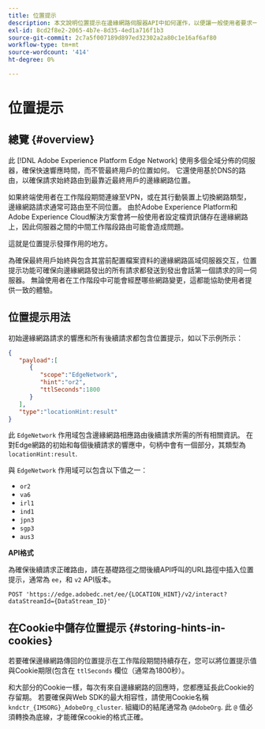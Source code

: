 ```yaml
---
title: 位置提示
description: 本文說明位置提示在邊緣網路伺服器API中如何運作，以便讓一般使用者要求一律路由至相同的伺服器。
exl-id: 8cd2f8e2-2065-4b7e-8d35-4ed1a716f1b3
source-git-commit: 2c7a5f007189d897ed32302a2a80c1e16af6af80
workflow-type: tm+mt
source-wordcount: '414'
ht-degree: 0%

---
```


# 位置提示

## 總覽 {#overview}

此 [!DNL Adobe Experience Platform Edge Network] 使用多個全域分佈的伺服器，確保快速響應時間，而不管最終用戶的位置如何。 它還使用基於DNS的路由，以確保請求始終路由到最靠近最終用戶的邊緣網路位置。

如果終端使用者在工作階段期間連線至VPN，或在其行動裝置上切換網路類型，邊緣網路請求通常可路由至不同位置。 由於Adobe Experience Platform和Adobe Experience Cloud解決方案會將一般使用者設定檔資訊儲存在邊緣網路上，因此伺服器之間的中間工作階段路由可能會造成問題。

這就是位置提示發揮作用的地方。

為確保最終用戶始終與包含其當前配置檔案資料的邊緣網路區域伺服器交互，位置提示功能可確保向邊緣網路發出的所有請求都發送到發出會話第一個請求的同一伺服器。 無論使用者在工作階段中可能會經歷哪些網路變更，這都能協助使用者提供一致的體驗。

## 位置提示用法

初始邊緣網路請求的響應和所有後續請求都包含位置提示，如以下示例所示：

```json
{
   "payload":[
      {
         "scope":"EdgeNetwork",
         "hint":"or2",
         "ttlSeconds":1800
      }
   ],
   "type":"locationHint:result"
}
```

此 `EdgeNetwork` 作用域包含邊緣網路相應路由後續請求所需的所有相關資訊。 在對Edge網路的初始和每個後續請求的響應中，句柄中會有一個部分，其類型為 `locationHint:result`.

與 `EdgeNetwork` 作用域可以包含以下值之一：

* `or2`
* `va6`
* `irl1`
* `ind1`
* `jpn3`
* `sgp3`
* `aus3`

**API格式**

為確保後續請求正確路由，請在基礎路徑之間後續API呼叫的URL路徑中插入位置提示，通常為 `ee`，和 `v2` API版本。

```http
POST 'https://edge.adobedc.net/ee/{LOCATION_HINT}/v2/interact?dataStreamId={DataStream_ID}'
```

## 在Cookie中儲存位置提示 {#storing-hints-in-cookies}

若要確保邊緣網路傳回的位置提示在工作階段期間持續存在，您可以將位置提示值與Cookie期限(包含在 `ttlSeconds` 欄位（通常為1800秒）。

和大部分的Cookie一樣，每次有來自邊緣網路的回應時，您都應延長此Cookie的存留期。 若要確保與Web SDK的最大相容性，請使用Cookie名稱 `kndctr_{IMSORG}_AdobeOrg_cluster`. 組織ID的結尾通常為 `@AdobeOrg`. 此 `@` 值必須轉換為底線，才能確保cookie的格式正確。
